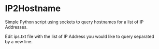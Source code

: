 # IP2Hostname
Simple Python script using sockets to query hostnames for a list of IP Addresses. 

Edit ips.txt file with the list of IP Address you would like to query separated by a new line.
